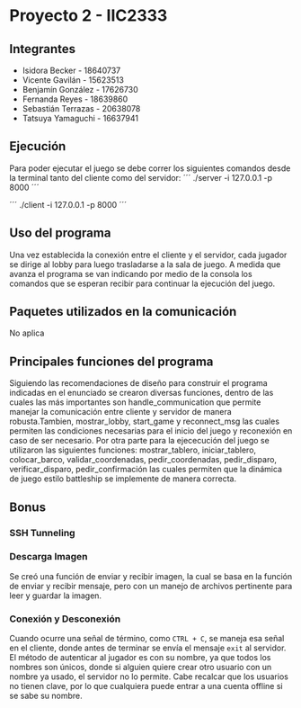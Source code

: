 # Proyecto 2 - IIC2333


## Integrantes

-   Isidora Becker - 18640737
-   Vicente Gavilán - 15623513
-   Benjamín González - 17626730
-   Fernanda Reyes - 18639860
-   Sebastián Terrazas - 20638078
-   Tatsuya Yamaguchi - 16637941


## Ejecución

Para poder ejecutar el juego se debe correr los siguientes comandos desde la terminal tanto del cliente como del servidor:
´´´
./server -i 127.0.0.1 -p 8000
´´´

´´´
./client -i 127.0.0.1 -p 8000
´´´

## Uso del programa

Una vez establecida la conexión entre el cliente y el servidor, cada jugador se dirige al lobby para luego trasladarse a la sala de juego. A medida que avanza el programa se van indicando por medio de la consola los comandos que se esperan recibir para continuar la ejecución del juego.

## Paquetes utilizados en la comunicación

No aplica

## Principales funciones del programa

Siguiendo las recomendaciones de diseño para construir el programa indicadas en el enunciado se crearon diversas funciones, dentro de las cuales las más importantes son handle_communication que permite manejar la comunicación entre cliente y servidor de manera robusta.Tambien, mostrar_lobby, start_game y reconnect_msg las cuales permiten las condiciones necesarias para el inicio del juego y reconexión en caso de ser necesario. Por otra parte para la ejececución del juego se utilizaron las siguientes funciones: mostrar_tablero, iniciar_tablero, colocar_barco, validar_coordenadas, pedir_coordenadas, pedir_disparo, verificar_disparo, pedir_confirmación las cuales permiten que la dinámica de juego estilo battleship se implemente de manera correcta.

## Bonus

### SSH Tunneling

### Descarga Imagen

Se creó una función de enviar y recibir imagen, la cual se basa en la función de enviar y recibir mensaje, pero con un manejo de archivos pertinente para leer y guardar la imagen.

### Conexión y Desconexión

Cuando ocurre una señal de término, como `CTRL + C`, se maneja esa señal en el cliente, donde antes de terminar se envía el mensaje `exit` al servidor. El método de autenticar al jugador es con su nombre, ya que todos los nombres son únicos, donde si alguien quiere crear otro usuario con un nombre ya usado, el servidor no lo permite. Cabe recalcar que los usuarios no tienen clave, por lo que cualquiera puede entrar a una cuenta offline si se sabe su nombre.
